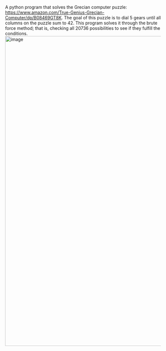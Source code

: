 A python program that solves the Grecian computer puzzle: https://www.amazon.com/True-Genius-Grecian-Computer/dp/B08469GT8K. 
The goal of this puzzle is to dial 5 gears until all columns on the puzzle sum to 42. 
This program solves it through the brute force method; that is, checking all 20736 possibilities to see if they fulfill the conditions.
<img width="1000" height="1000" alt="image" src="https://github.com/user-attachments/assets/0f1eca09-f98c-4b48-8fca-724bcf0b8212" />
